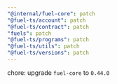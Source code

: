 ```yaml
---
"@internal/fuel-core": patch
"@fuel-ts/account": patch
"@fuel-ts/contract": patch
"fuels": patch
"@fuel-ts/programs": patch
"@fuel-ts/utils": patch
"@fuel-ts/versions": patch
---
```


chore: upgrade `fuel-core` to `0.44.0`
